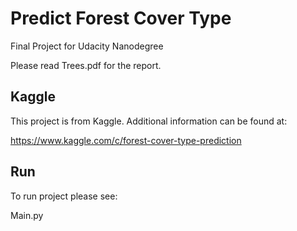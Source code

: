 # Predict Forest Cover Type
Final Project for Udacity Nanodegree

Please read Trees.pdf for the report.

## Kaggle

This project is from Kaggle.  Additional information can be found at:

https://www.kaggle.com/c/forest-cover-type-prediction

## Run

To run project please see:

Main.py